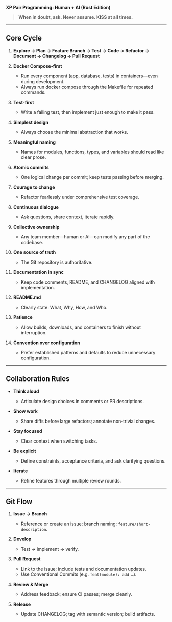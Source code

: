 **XP Pair Programming: Human + AI (Rust Edition)**

> **When in doubt, ask. Never assume. KISS at all times.**

---

## Core Cycle

1. **Explore → Plan → Feature Branch → Test → Code → Refactor → Document → Changelog → Pull Request**
2. **Docker Compose-first**

   * Run every component (app, database, tests) in containers—even during development.
   * Always run docker compose through the Makefile for repeated commands.
3. **Test-first**

   * Write a failing test, then implement just enough to make it pass.
4. **Simplest design**

   * Always choose the minimal abstraction that works.
5. **Meaningful naming**

   * Names for modules, functions, types, and variables should read like clear prose.
6. **Atomic commits**

   * One logical change per commit; keep tests passing before merging.
7. **Courage to change**

   * Refactor fearlessly under comprehensive test coverage.
8. **Continuous dialogue**

   * Ask questions, share context, iterate rapidly.
9. **Collective ownership**

   * Any team member—human or AI—can modify any part of the codebase.
10. **One source of truth**

    * The Git repository is authoritative.
11. **Documentation in sync**

    * Keep code comments, README, and CHANGELOG aligned with implementation.
12. **README.md**

    * Clearly state: What, Why, How, and Who.
13. **Patience**

    * Allow builds, downloads, and containers to finish without interruption.
14. **Convention over configuration**

    * Prefer established patterns and defaults to reduce unnecessary configuration.

---

## Collaboration Rules

* **Think aloud**

  * Articulate design choices in comments or PR descriptions.
* **Show work**

  * Share diffs before large refactors; annotate non-trivial changes.
* **Stay focused**

  * Clear context when switching tasks.
* **Be explicit**

  * Define constraints, acceptance criteria, and ask clarifying questions.
* **Iterate**

  * Refine features through multiple review rounds.

---

## Git Flow

1. **Issue → Branch**

   * Reference or create an issue; branch naming: `feature/short-description`.
2. **Develop**

   * Test → implement → verify.
3. **Pull Request**

   * Link to the issue; include tests and documentation updates.
   * Use Conventional Commits (e.g. `feat(module): add …`).
4. **Review & Merge**

   * Address feedback; ensure CI passes; merge cleanly.
5. **Release**

   * Update CHANGELOG; tag with semantic version; build artifacts.